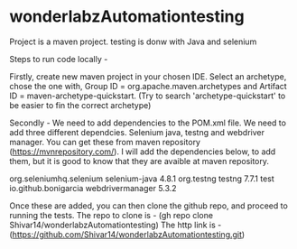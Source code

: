 # wonderlabzAutomationtesting

Project is a maven project. testing is donw with Java and selenium

Steps to run code locally - 

Firstly, create new maven project in your chosen IDE. Select an archetype, chose the one with, Group ID = org.apache.maven.archetypes and Artifact ID = maven-archetype-quickstart. (Try to search 'archetype-quickstart' to be easier to fin the correct archetype)

Secondly - We need to add dependencies to the POM.xml file. We need to add three different dependcies. Selenium java, testng and webdriver manager. You can get these from maven repository (https://mvnrepository.com/). I will add the dependencies below, to add them, but it is good to know that they are avaible at maven repository. 

<!-- https://mvnrepository.com/artifact/org.seleniumhq.selenium/selenium-java -->
<dependency>
    <groupId>org.seleniumhq.selenium</groupId>
    <artifactId>selenium-java</artifactId>
    <version>4.8.1</version>
</dependency>

<!-- https://mvnrepository.com/artifact/org.testng/testng -->
<dependency>
    <groupId>org.testng</groupId>
    <artifactId>testng</artifactId>
    <version>7.7.1</version>
    <scope>test</scope>
</dependency>

<!-- https://mvnrepository.com/artifact/io.github.bonigarcia/webdrivermanager -->
<dependency>
    <groupId>io.github.bonigarcia</groupId>
    <artifactId>webdrivermanager</artifactId>
    <version>5.3.2</version>
</dependency>

Once these are added, you can then clone the github repo, and proceed to running the tests. 
The repo to clone is - (gh repo clone Shivar14/wonderlabzAutomationtesting)
The http link is - (https://github.com/Shivar14/wonderlabzAutomationtesting.git)

